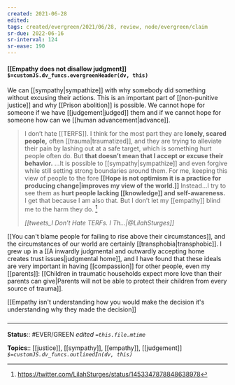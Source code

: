 ```yaml
---
created: 2021-06-28
edited: 
tags: created/evergreen/2021/06/28, review, node/evergreen/claim 
sr-due: 2022-06-16
sr-interval: 124
sr-ease: 190
---
```


#### [[Empathy does not disallow judgment]] `$=customJS.dv_funcs.evergreenHeader(dv, this)`

We can [[sympathy|sympathize]] with why somebody did something without excusing their actions. This is an important part of [[non-punitive justice]] and why [[Prison abolition]] is possible. We cannot hope for someone if we have [[judgement|judged]] them and if we cannot hope for someone how can we [[human advancement|advance]].

> I don’t hate [[TERFS]]. I think for the most part they are **lonely, scared people,** often [[trauma|traumatized]], and they are trying to alleviate their pain by lashing out at a safe target, which is something hurt people often do. But **that doesn’t mean that I accept or excuse their behavior.** 
> ...It is possible to [[sympathy|sympathize]] and even forgive while still setting strong boundaries around them. 
> For me, keeping this view of people to the fore **[[Hope is not optimism it is a practice for producing change|improves my view of the world.]]** Instead...I try to see them as **hurt people lacking [[knowledge]] and self-awareness.** I get that because I am also that. But I don’t let my [[empathy]] blind me to the harm they do. [^1]
> 
> <cite> [[tweets_I Don’t Hate TERFs. I Th...|@LilahSturges]] </cite>

[[You can't blame people for failing to rise above their circumstances]], and the circumstances of our world are certainly [[transphobia|transphobic]]. I grew up in a [[A inwardly judgmental and outwardly accepting home creates trust issues|judgmental home]], and I have found that these ideals are very important in having [[compassion]] for other people, even my [[parents]]: [[Children in traumatic households expect more love than their parents can give|Parents will not be able to protect their children from every source of trauma]]. 

[[Empathy isn't understanding how you would make the decision it's understanding why they made the decision]]

### <hr class=footnote/>

**Status**:: #EVER/GREEN 
*edited `=this.file.mtime`*

**Topics**:: [[justice]], [[sympathy]], [[empathy]], [[judgement]]
*`$=customJS.dv_funcs.outlinedIn(dv, this)`*

[^1]: https://twitter.com/LilahSturges/status/1453347878848638978
